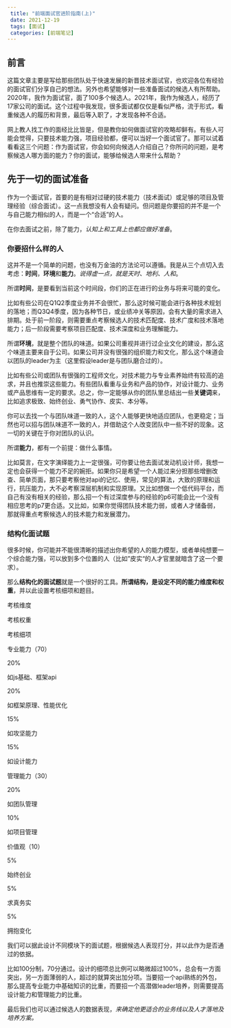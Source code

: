 ```yaml
---
 title: "前端面试官进阶指南(上)"
 date: 2021-12-19
 tags: [面试]
 categories: [前端笔记]
---
```


前言
--

这篇文章主要是写给那些团队处于快速发展的新晋技术面试官，也欢迎各位有经验的面试官们分享自己的想法。另外也希望能够对一些准备面试的候选人有所帮助。 2020年，我作为面试官，面了100多个候选人。2021年，我作为候选人，经历了17家公司的面试。这个过程中我发现，很多面试都仅仅是看似严格，流于形式，看重候选人的履历和背景，最后等入职了，才发现各种不合适。

网上教人找工作的面经比比皆是，但是教你如何做面试官的攻略却鲜有。有些人可能会觉得，只要技术能力强，项目经验都，便可以当好一个面试官了。那可以试着看看这三个问题：作为面试官，你会如何向候选人介绍自己？你所问的问题，是考察候选人哪方面的能力？你的面试，能够给候选人带来什么帮助？

先于一切的面试准备
---------

作为一个面试官，首要的是有相对过硬的技术能力（技术面试）或足够的项目及管理经验（综合面试）。这一点我想没有人会有疑问。但问题是你要招的并不是一个与自己能力相似的人，而是一个“合适”的人。

在你去面试之前，除了能力，_认知上和工具上也都应做好准备_。

### 你要招什么样的人

这并不是一个简单的问题，也没有万金油的方法论可以遵循。我是从三个点切入去考虑：**时间**，**环境**和**能力**。_说得虚一点，就是天时、地利、人和_。

所谓**时间**，是要看到当前这个时间段，你们的正在进行的业务与将来可能的变化。

比如有些公司在Q1Q2季度业务并不会很忙，那么这时候可能会进行各种技术规划的落地；而Q3Q4季度，因为各种节日，或业绩冲关等原因，会有大量的需求进入排期。处于前一阶段，则需要重点考察候选人的技术匹配度、技术广度和技术落地能力；后一阶段需要考察项目匹配度、技术深度和业务理解能力。

所谓**环境**，就是整个团队的味道。如果公司重视并进行过企业文化的建设，那么这个味道主要来自于公司。如果公司并没有很强的组织能力和文化，那么这个味道会以团队的leader为主（这里假设leader是与团队磨合过的）。

比如有些公司或团队有很强的工程师文化，对技术能力与专业素养始终有较高的追求，并且也推崇这些能力。有些团队看重与业务和产品的协作，对设计能力、业务或产品思维有一定的要求。总之，你一定能够从你的团队里总结出一些**关键词**来，比如追求极致、始终创业、勇气协作、皮实、本分等。

你可以去找一个与团队味道一致的人，这个人能够更快地适应团队，也更稳定；当然也可以招与团队味道不一致的人，并借助这个人改变团队中一些不好的现象。这一切的关键在于你对团队的认识。

所谓**能力**，都有一个前提：做什么事情。

比如莫言，在文字演绎能力上一定很强，可你要让他去面试发动机设计师，我想一定也会获得一个能力不足的婉拒。如果你只是希望一个人能过来分担那些增删改查、简单页面，那只要考察他对api的记忆、使用，常见的算法，大致的原理和运行，抗压能力，大不必考察深层机制和实现原理。又比如想做一个低代码平台，而自己有没有相关的经验，那么招一个有过深度参与的经验的p6可能会比一个没有相应思考的p7更合适。又比如，如果你觉得团队技术能力弱，或者人才储备弱，那就得重点考察候选人的技术能力和发展潜力。

### 结构化面试题

很多时候，你可能并不能很清晰的描述出你希望的人的能力模型，或者单纯想要一个综合能力强，可以放到多个位置的人（比如”皮实“的人才官里就暗含了这一个要求）。

那么**结构化的面试题**就是一个很好的工具。**所谓结构，是设定不同的能力维度和权重**，并以此设置考核细项和题目。

考核维度

考核权重

考核细项

专业能力（70）

20%

如js基础、框架api

20%

如框架原理、性能优化

15%

如攻坚能力

15%

如设计能力

管理能力（30）

20%

如团队管理

10%

如项目管理

价值观（10）

5%

始终创业

5%

求真务实

5%

拥抱变化

我们可以据此设计不同模块下的面试题，根据候选人表现打分，并以此作为是否通过的依据。

比如100分制，70分通过。设计的细项总比例可以略微超过100%，总会有一方面突出，另一方面薄弱的人，超过的就算突出加分项。当要招一个api熟练的外包，那么提高专业能力中基础知识的比重，而要招一个高潜做leader培养，则需要提高设计能力和管理能力的比重。

最后我们也可以通过候选人的数据表现，_来确定他更适合的业务线以及人才落地及培养方案。_